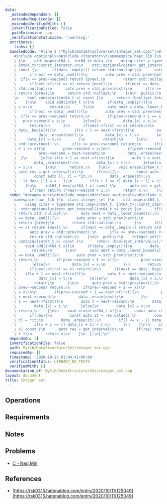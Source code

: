 ```yaml
---
data:
  _extendedDependsOn: []
  _extendedRequiredBy: []
  _extendedVerifiedWith: []
  _isVerificationFailed: false
  _pathExtension: cpp
  _verificationStatusIcon: ':warning:'
  attributes:
    links: []
  bundledCode: "#line 2 \"Mylib/DataStructure/Set/integer_set.cpp\"\n#include <map>\n\
    #include <optional>\n#include <iterator>\n\nnamespace haar_lib {\n  class integer_set\
    \ {\n    std::map<int64_t, int64_t> data_;\n    using citer = typename std::map<int64_t,\
    \ int64_t>::const_iterator;\n\n    std::optional<citer> get_interval(int64_t x)\
    \ const {\n      if(data_.empty()) return std::nullopt;\n      auto next = data_.lower_bound(x);\n\
    \      if(next == data_.end()){\n        auto prev = std::prev(next);\n      \
    \  if(x <= prev->second) return {prev};\n        return std::nullopt;\n      }\n\
    \      if(next->first == x) return {next};\n      if(next == data_.begin()) return\
    \ std::nullopt;\n      auto prev = std::prev(next);\n      if(x <= prev->second)\
    \ return {prev};\n      return std::nullopt;\n    }\n\n  public:\n    integer_set(){}\n\
    \n    bool contains(int64_t x) const {\n      return (bool)get_interval(x);\n\
    \    }\n\n    void add(int64_t x){\n      if(data_.empty()){\n        data_[x]\
    \ = x;\n        return;\n      }\n\n      auto next = data_.lower_bound(x);\n\
    \      if(next == data_.end()){\n        auto prev = std::prev(next);\n      \
    \  if(x <= prev->second) return;\n        if(prev->second + 1 == x){\n       \
    \   prev->second = x;\n        }else{\n          data_[x] = x;\n        }\n  \
    \      return;\n      }\n      if(next->first == x) return;\n\n      if(next ==\
    \ data_.begin()){\n        if(x + 1 == next->first){\n          auto t = next->second;\n\
    \          data_.erase(next);\n          data_[x] = t;\n        }else{\n     \
    \     data_[x] = x;\n        }\n        return;\n      }\n\n      auto prev =\
    \ std::prev(next);\n      if(x <= prev->second) return;\n      if(prev->second\
    \ + 1 == x){\n        prev->second = x;\n\n        if(prev->second + 1 == next->first){\n\
    \          prev->second = next->second;\n          data_.erase(next);\n      \
    \  }\n      }else if(x + 1 == next->first){\n        auto t = next->second;\n\
    \        data_.erase(next);\n        data_[x] = t;\n      }else{\n        data_[x]\
    \ = x;\n      }\n\n      return;\n    }\n\n    void erase(int64_t x){\n      const\
    \ auto res = get_interval(x);\n      if(res){\n        const auto it = res.value();\n\
    \        const auto [l, r] = *it;\n        data_.erase(it);\n        if(l <= x\
    \ - 1) data_[l] = x - 1;\n        if(x + 1 <= r) data_[x + 1] = r;\n      }\n\
    \    }\n\n    int64_t mex(int64_t x) const {\n      auto res = get_interval(x);\n\
    \      if(res) return (*res)->second + 1;\n      return x;\n    }\n  };\n};\n"
  code: "#pragma once\n#include <map>\n#include <optional>\n#include <iterator>\n\n\
    namespace haar_lib {\n  class integer_set {\n    std::map<int64_t, int64_t> data_;\n\
    \    using citer = typename std::map<int64_t, int64_t>::const_iterator;\n\n  \
    \  std::optional<citer> get_interval(int64_t x) const {\n      if(data_.empty())\
    \ return std::nullopt;\n      auto next = data_.lower_bound(x);\n      if(next\
    \ == data_.end()){\n        auto prev = std::prev(next);\n        if(x <= prev->second)\
    \ return {prev};\n        return std::nullopt;\n      }\n      if(next->first\
    \ == x) return {next};\n      if(next == data_.begin()) return std::nullopt;\n\
    \      auto prev = std::prev(next);\n      if(x <= prev->second) return {prev};\n\
    \      return std::nullopt;\n    }\n\n  public:\n    integer_set(){}\n\n    bool\
    \ contains(int64_t x) const {\n      return (bool)get_interval(x);\n    }\n\n\
    \    void add(int64_t x){\n      if(data_.empty()){\n        data_[x] = x;\n \
    \       return;\n      }\n\n      auto next = data_.lower_bound(x);\n      if(next\
    \ == data_.end()){\n        auto prev = std::prev(next);\n        if(x <= prev->second)\
    \ return;\n        if(prev->second + 1 == x){\n          prev->second = x;\n \
    \       }else{\n          data_[x] = x;\n        }\n        return;\n      }\n\
    \      if(next->first == x) return;\n\n      if(next == data_.begin()){\n    \
    \    if(x + 1 == next->first){\n          auto t = next->second;\n          data_.erase(next);\n\
    \          data_[x] = t;\n        }else{\n          data_[x] = x;\n        }\n\
    \        return;\n      }\n\n      auto prev = std::prev(next);\n      if(x <=\
    \ prev->second) return;\n      if(prev->second + 1 == x){\n        prev->second\
    \ = x;\n\n        if(prev->second + 1 == next->first){\n          prev->second\
    \ = next->second;\n          data_.erase(next);\n        }\n      }else if(x +\
    \ 1 == next->first){\n        auto t = next->second;\n        data_.erase(next);\n\
    \        data_[x] = t;\n      }else{\n        data_[x] = x;\n      }\n\n     \
    \ return;\n    }\n\n    void erase(int64_t x){\n      const auto res = get_interval(x);\n\
    \      if(res){\n        const auto it = res.value();\n        const auto [l,\
    \ r] = *it;\n        data_.erase(it);\n        if(l <= x - 1) data_[l] = x - 1;\n\
    \        if(x + 1 <= r) data_[x + 1] = r;\n      }\n    }\n\n    int64_t mex(int64_t\
    \ x) const {\n      auto res = get_interval(x);\n      if(res) return (*res)->second\
    \ + 1;\n      return x;\n    }\n  };\n};\n"
  dependsOn: []
  isVerificationFile: false
  path: Mylib/DataStructure/Set/integer_set.cpp
  requiredBy: []
  timestamp: '2020-10-23 01:04:41+09:00'
  verificationStatus: LIBRARY_NO_TESTS
  verifiedWith: []
documentation_of: Mylib/DataStructure/Set/integer_set.cpp
layout: document
title: Integer set
---
```


## Operations

## Requirements

## Notes

## Problems

- [C - Neq Min](https://atcoder.jp/contests/hhkb2020/tasks/hhkb2020_c)

## References

- [https://rsk0315.hatenablog.com/entry/2020/10/11/125049](https://rsk0315.hatenablog.com/entry/2020/10/11/125049)
